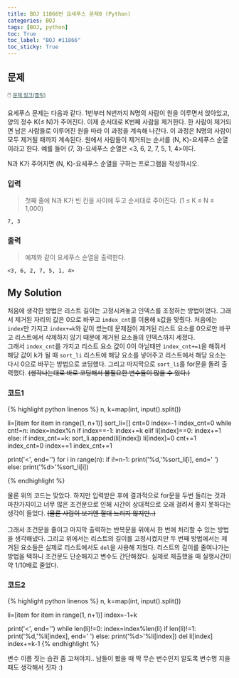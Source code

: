 ```yaml
---
title: BOJ 11866번 요세푸스 문제0 (Python)
categories: BOJ
tags: [BOJ, python]
toc: True
toc_label: "BOJ #11866"
toc_sticky: True
---
```


## 문제
<span style="font-size:0.9em">:computer_mouse:
<a href='https://www.acmicpc.net/problem/11866' target='_blank' style="color: #2F4F4F; font-size:0.9em">
  문제 링크(클릭)
</a>
</span><br><br>
요세푸스 문제는 다음과 같다. 
1번부터 N번까지 N명의 사람이 원을 이루면서 앉아있고, 양의 정수 K(≤ N)가 주어진다. 이제 순서대로 K번째 사람을 제거한다. 한 사람이 제거되면 남은 사람들로 이루어진 원을 따라 이 과정을 계속해 나간다. 이 과정은 N명의 사람이 모두 제거될 때까지 계속된다. 원에서 사람들이 제거되는 순서를 (N, K)-요세푸스 순열이라고 한다. 예를 들어 (7, 3)-요세푸스 순열은 <3, 6, 2, 7, 5, 1, 4>이다.

N과 K가 주어지면 (N, K)-요세푸스 순열을 구하는 프로그램을 작성하시오.

### 입력
> 첫째 줄에 N과 K가 빈 칸을 사이에 두고 순서대로 주어진다. (1 ≤ K ≤ N ≤ 1,000)

    7, 3

### 출력
> 예제와 같이 요세푸스 순열을 출력한다.

    <3, 6, 2, 7, 5, 1, 4>

## My Solution
처음에 생각한 방법은 리스트 길이는 고정시켜놓고 인덱스를 조정하는 방법이었다. 그래서 제거된 자리의 값은 0으로 바꾸고 `index_cnt`를 이용해 `k`값을 맞췄다. 처음에는 `index`만 가지고 `index+=k`와 같이 썼는데 문제점이 제거된 리스트 요소를 0으로만 바꾸고 리스트에서 삭제하지 않기 때문에 제거된 요소들의 인덱스까지 세졌다. <br>그래서 `index_cnt`를 가지고 리스트 요소 값이 0이 아닐때만 `index_cnt+=1`을 해줘서 해당 값이 k가 될 때 `sort_li` 리스트에 해당 요소를 넣어주고 리스트에서 해당 요소는 다시 0으로 바꾸는 방법으로 코딩했다. 그리고 마지막으로 `sort_li`를 for문을 돌려 출력했다. <strike>(생각나는대로 바로 코딩해서 불필요한 변수들이 많을 수 있다.)</strike>
### 코드1
{% highlight python linenos %}
n, k=map(int, input().split())

li=[item for item in range(1, n+1)]
sort_li=[]
cnt=0
index=-1
index_cnt=0
while cnt!=n:
    index=index%n
    if index==-1:
        index+=k
    elif li[index]==0:
        index+=1
    else:
        if index_cnt==k:
            sort_li.append(li[index])
            li[index]=0
            cnt+=1
            index_cnt=0
        index+=1
        index_cnt+=1

print('<', end='')
for i in range(n):
    if i!=n-1:
        print('%d,'%sort_li[i], end=' ')
    else:
        print('%d>'%sort_li[i])

{% endhighlight %}

물론 위의 코드는 맞았다. 하지만 입력받은 후에 결과적으로 for문을 두번 돌리는 것과 마찬가지이고 너무 많은 조건문으로 인해 시간이 상대적으로 오래 걸려서 좋지 못하다는 생각이 들었다. <strike>(물론 사람이 보기엔 절대 느리지 않지만..)</strike>
<br><br>
그래서 조건문을 줄이고 마지막 출력하는 반복문을 위에서 한 번에 처리할 수 있는 방법을 생각해냈다. 그리고 위에서는 리스트의 길이를 고정시켰지만 두 번째 방법에서는 제거된 요소들은 실제로 리스트에서도 `del`을 사용해 지웠다. 리스트의 길이를 줄여나가는 방법을 택하니 조건문도 단순해지고 변수도 간단해졌다. 실제로 제출했을 때 실행시간이 약 1/10배로 줄었다.
### 코드2
{% highlight python linenos %}
n, k=map(int, input().split())

li=[item for item in range(1, n+1)]
index=-1+k

print('<', end='')
while len(li)!=0:
    index=index%len(li)
    if len(li)!=1:
        print('%d,'%li[index], end=' ')
    else:
        print('%d>'%li[index])
    del li[index]
    index+=k-1
{% endhighlight %}

변수 이름 짓는 습관 좀 고쳐야지.. 남들이 봤을 때 딱 무슨 변수인지 알도록 변수명 지을때도 생각해서 짓자 :)